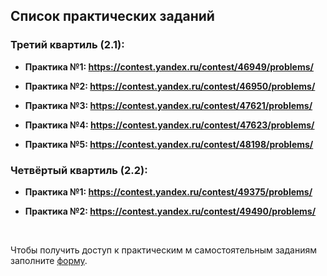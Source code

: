 ## Список практических заданий

### Третий квартиль (2.1):

- **Практика №1: https://contest.yandex.ru/contest/46949/problems/**

- **Практика №2: https://contest.yandex.ru/contest/46950/problems/**

-  **Практика №3: https://contest.yandex.ru/contest/47621/problems/**

- **Практика №4: https://contest.yandex.ru/contest/47623/problems/**

- **Практика №5: https://contest.yandex.ru/contest/48198/problems/**

### Четвёртый квартиль (2.2):

- **Практика №1: https://contest.yandex.ru/contest/49375/problems/**

- **Практика №2: https://contest.yandex.ru/contest/49490/problems/**

<br>

Чтобы получить доступ к практическим м самостоятельным заданиям заполните [форму](https://docs.google.com/forms/d/e/1FAIpQLScrj4SZWt7x9gR5-vl_pHqPQvJa5CzrCl6y4ia5uvSZK3MAug/viewform?usp=sf_link).

